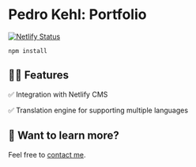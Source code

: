 # Pedro Kehl: Portfolio

[![Netlify Status](https://api.netlify.com/api/v1/badges/d1000fe8-e640-4fed-931f-714121bb38ec/deploy-status)](https://app.netlify.com/sites/ppkehl/deploys)

```
npm install
```
## 🧑‍🚀 Features

✅ Integration with Netlify CMS

✅ Translation engine for supporting multiple languages 

## 👀 Want to learn more?

Feel free to [contact me](https://twitter.com/ppkehl).
